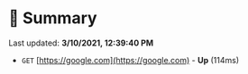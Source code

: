 # 📖 Summary
Last updated: **3/10/2021, 12:39:40 PM**

- `GET` [https://google.com](https://google.com) - **Up** (114ms)

